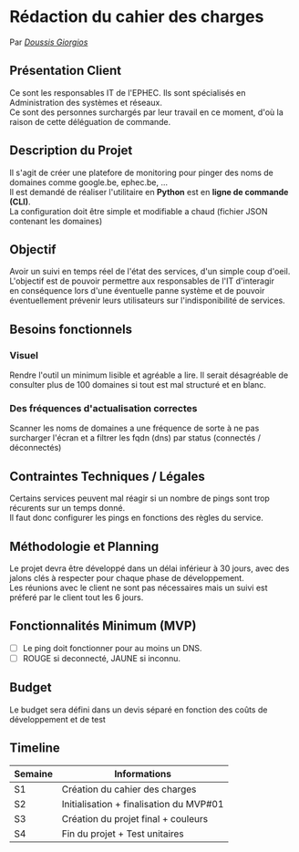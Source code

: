 # Rédaction du cahier des charges
Par *[Doussis Giorgios](https://github.com/SaigoNoo)*

## Présentation Client
Ce sont les responsables IT de l'EPHEC. Ils sont spécialisés en Administration des systèmes et réseaux.<br>
Ce sont des personnes surchargés par leur travail en ce moment, d'où la raison de cette déléguation de commande.<br>

## Description du Projet
Il s'agit de créer une platefore de monitoring pour pinger des noms de domaines comme google.be, ephec.be, ...<br>
Il est demandé de réaliser l'utilitaire en **Python** est en **ligne de commande (CLI)**.<br>
La configuration doit être simple et modifiable a chaud (fichier JSON contenant les domaines)<br>

## Objectif
Avoir un suivi en temps réel de l'état des services, d'un simple coup d'oeil.<br>
L'objectif est de pouvoir permettre aux responsables de l'IT d'interagir<br>
en conséquence lors d'une éventuelle panne système et de pouvoir éventuellement prévenir leurs utilisateurs sur l'indisponibilité de services.<br>

## Besoins fonctionnels

### Visuel

Rendre l'outil un minimum lisible et agréable a lire. Il serait désagréable de consulter plus de 100 domaines si tout est mal structuré et en blanc.<br>

### Des fréquences d'actualisation correctes

Scanner les noms de domaines a une fréquence de sorte à ne pas surcharger l'écran et a filtrer les fqdn (dns) par status (connectés / déconnectés)<br>

## Contraintes Techniques / Légales

Certains services peuvent mal réagir si un nombre de pings sont trop récurents sur un temps donné.<br>
Il faut donc configurer les pings en fonctions des règles du service. <br>

## Méthodologie et Planning
Le projet devra être développé dans un délai inférieur à 30 jours, avec des jalons clés à respecter pour chaque phase de développement.<br>
Les réunions avec le client ne sont pas nécessaires mais un suivi est préferé par le client tout les 6 jours.<br>

## Fonctionnalités Minimum (MVP)
- [ ] Le ping doit fonctionner pour au moins un DNS.
- [ ] ROUGE si deconnecté, JAUNE si inconnu. 

## Budget
Le budget sera défini dans un devis séparé en fonction des coûts de développement et de test

## Timeline
| Semaine       | Informations |
| ------------- | ------------- |
| S1  | Création du cahier des charges|
| S2  | Initialisation + finalisation du MVP#01  |
| S3  | Création du projet final + couleurs |
| S4  | Fin du projet + Test unitaires  |
